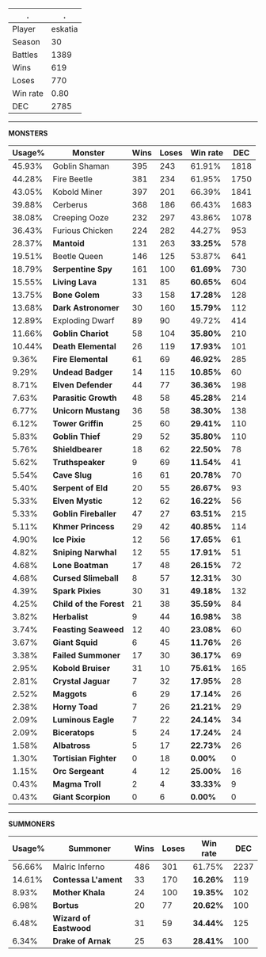 .|.
|-|-
Player|eskatia
Season|30
Battles|1389
Wins|619
Loses|770
Win rate|0.80
DEC|2785

---
**MONSTERS**

Usage%|Monster|Wins|Loses|Win rate|DEC|
-|-|-|-|-|-|
45.93%|Goblin Shaman|395|243|61.91%|1818|
44.28%|Fire Beetle|381|234|61.95%|1750|
43.05%|Kobold Miner|397|201|66.39%|1841|
39.88%|Cerberus|368|186|66.43%|1683|
38.08%|Creeping Ooze|232|297|43.86%|1078|
36.43%|Furious Chicken|224|282|44.27%|953|
28.37%|**Mantoid**|131|263|**33.25%**|578|
19.51%|Beetle Queen|146|125|53.87%|641|
18.79%|**Serpentine Spy**|161|100|**61.69%**|730|
15.55%|**Living Lava**|131|85|**60.65%**|604|
13.75%|**Bone Golem**|33|158|**17.28%**|128|
13.68%|**Dark Astronomer**|30|160|**15.79%**|112|
12.89%|Exploding Dwarf|89|90|49.72%|414|
11.66%|**Goblin Chariot**|58|104|**35.80%**|210|
10.44%|**Death Elemental**|26|119|**17.93%**|101|
9.36%|**Fire Elemental**|61|69|**46.92%**|285|
9.29%|**Undead Badger**|14|115|**10.85%**|60|
8.71%|**Elven Defender**|44|77|**36.36%**|198|
7.63%|**Parasitic Growth**|48|58|**45.28%**|214|
6.77%|**Unicorn Mustang**|36|58|**38.30%**|138|
6.12%|**Tower Griffin**|25|60|**29.41%**|110|
5.83%|**Goblin Thief**|29|52|**35.80%**|110|
5.76%|**Shieldbearer**|18|62|**22.50%**|78|
5.62%|**Truthspeaker**|9|69|**11.54%**|41|
5.54%|**Cave Slug**|16|61|**20.78%**|70|
5.40%|**Serpent of Eld**|20|55|**26.67%**|93|
5.33%|**Elven Mystic**|12|62|**16.22%**|56|
5.33%|**Goblin Fireballer**|47|27|**63.51%**|215|
5.11%|**Khmer Princess**|29|42|**40.85%**|114|
4.90%|**Ice Pixie**|12|56|**17.65%**|61|
4.82%|**Sniping Narwhal**|12|55|**17.91%**|51|
4.68%|**Lone Boatman**|17|48|**26.15%**|72|
4.68%|**Cursed Slimeball**|8|57|**12.31%**|30|
4.39%|**Spark Pixies**|30|31|**49.18%**|132|
4.25%|**Child of the Forest**|21|38|**35.59%**|84|
3.82%|**Herbalist**|9|44|**16.98%**|38|
3.74%|**Feasting Seaweed**|12|40|**23.08%**|60|
3.67%|**Giant Squid**|6|45|**11.76%**|26|
3.38%|**Failed Summoner**|17|30|**36.17%**|69|
2.95%|**Kobold Bruiser**|31|10|**75.61%**|165|
2.81%|**Crystal Jaguar**|7|32|**17.95%**|28|
2.52%|**Maggots**|6|29|**17.14%**|26|
2.38%|**Horny Toad**|7|26|**21.21%**|29|
2.09%|**Luminous Eagle**|7|22|**24.14%**|34|
2.09%|**Biceratops**|5|24|**17.24%**|24|
1.58%|**Albatross**|5|17|**22.73%**|26|
1.30%|**Tortisian Fighter**|0|18|**0.00%**|0|
1.15%|**Orc Sergeant**|4|12|**25.00%**|16|
0.43%|**Magma Troll**|2|4|**33.33%**|9|
0.43%|**Giant Scorpion**|0|6|**0.00%**|0|

---
**SUMMONERS**

Usage%|Summoner|Wins|Loses|Win rate|DEC|
-|-|-|-|-|-|
56.66%|Malric Inferno|486|301|61.75%|2237|
14.61%|**Contessa L'ament**|33|170|**16.26%**|119|
8.93%|**Mother Khala**|24|100|**19.35%**|102|
6.98%|**Bortus**|20|77|**20.62%**|100|
6.48%|**Wizard of Eastwood**|31|59|**34.44%**|125|
6.34%|**Drake of Arnak**|25|63|**28.41%**|100|
